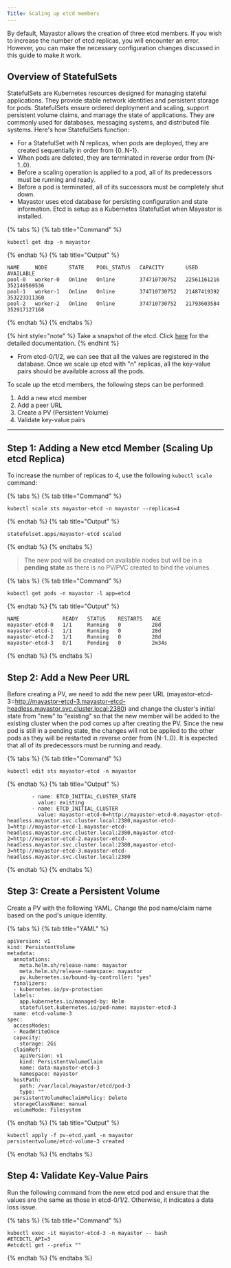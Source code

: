 ```yaml
---
Title: Scaling up etcd members
---
```


By default, Mayastor allows the creation of three etcd members. If you wish to increase the number of etcd replicas, you will encounter an error. However, you can make the necessary configuration changes discussed in this guide to make it work.

## Overview of StatefulSets

StatefulSets are Kubernetes resources designed for managing stateful applications. They provide stable network identities and persistent storage for pods. StatefulSets ensure ordered deployment and scaling, support persistent volume claims, and manage the state of applications. They are commonly used for databases, messaging systems, and distributed file systems. Here's how StatefulSets function:
* For a StatefulSet with N replicas, when pods are deployed, they are created sequentially in order from {0..N-1}.
* When pods are deleted, they are terminated in reverse order from {N-1..0}.
* Before a scaling operation is applied to a pod, all of its predecessors must be running and ready.
* Before a pod is terminated, all of its successors must be completely shut down.
* Mayastor uses etcd database for persisting configuration and state information. Etcd is setup as a Kubernetes StatefulSet when Mayastor is installed.

{% tabs %}
{% tab title="Command" %}
```text 
kubectl get dsp -n mayastor
```
{% endtab %}
{% tab title="Output" %}
```text 
NAME     NODE       STATE    POOL_STATUS   CAPACITY       USED          AVAILABLE
pool-0   worker-0   Online   Online        374710730752   22561161216   352149569536
pool-1   worker-1   Online   Online        374710730752   21487419392   353223311360
pool-2   worker-2   Online   Online        374710730752   21793603584   352917127168
```
{% endtab %}
{% endtabs %}

{% hint style="note" %}
Take a snapshot of the etcd. Click [here](https://etcd.io/docs/v3.5/op-guide/recovery/) for the detailed documentation.
{% endhint %}

* From etcd-0/1/2, we can see that all the values are registered in the database. Once we scale up etcd with "n" replicas, all the key-value pairs should be available across all the pods.

To scale up the etcd members, the following steps can be performed:

1. Add a new etcd member
2. Add a peer URL
3. Create a PV (Persistent Volume)
4. Validate key-value pairs

----------

## Step 1: Adding a New etcd Member (Scaling Up etcd Replica)

To increase the number of replicas to 4, use the following `kubectl scale` command:

{% tabs %}
{% tab title="Command" %}
```text 
kubectl scale sts mayastor-etcd -n mayastor --replicas=4
```
{% endtab %}
{% tab title="Output" %}
```text 
statefulset.apps/mayastor-etcd scaled
```
{% endtab %}
{% endtabs %}

> The new pod will be created on available nodes but will be in a **pending state** as there is no PV/PVC created to bind the volumes.

{% tabs %}
{% tab title="Command" %}
```text 
kubectl get pods -n mayastor -l app=etcd
```
{% endtab %}
{% tab title="Output" %}
```text 
NAME              READY   STATUS    RESTARTS   AGE
mayastor-etcd-0   1/1     Running   0          28d
mayastor-etcd-1   1/1     Running   0          28d
mayastor-etcd-2   1/1     Running   0          28d
mayastor-etcd-3   0/1     Pending   0          2m34s
```
{% endtab %}
{% endtabs %}

## Step 2: Add a New Peer URL

Before creating a PV, we need to add the new peer URL (mayastor-etcd-3=http://mayastor-etcd-3.mayastor-etcd-headless.mayastor.svc.cluster.local:2380) and change the cluster's initial state from "new" to "existing" so that the new member will be added to the existing cluster when the pod comes up after creating the PV. Since the new pod is still in a pending state, the changes will not be applied to the other pods as they will be restarted in reverse order from {N-1..0}. It is expected that all of its predecessors must be running and ready.

{% tabs %}
{% tab title="Command" %}
```text 
kubectl edit sts mayastor-etcd -n mayastor 
```
{% endtab %}
{% tab title="Output" %}
```text 
        - name: ETCD_INITIAL_CLUSTER_STATE
          value: existing
        - name: ETCD_INITIAL_CLUSTER
          value: mayastor-etcd-0=http://mayastor-etcd-0.mayastor-etcd-headless.mayastor.svc.cluster.local:2380,mayastor-etcd-1=http://mayastor-etcd-1.mayastor-etcd-headless.mayastor.svc.cluster.local:2380,mayastor-etcd-2=http://mayastor-etcd-2.mayastor-etcd-headless.mayastor.svc.cluster.local:2380,mayastor-etcd-3=http://mayastor-etcd-3.mayastor-etcd-headless.mayastor.svc.cluster.local:2380
```
{% endtab %}
{% endtabs %}

## Step 3: Create a Persistent Volume

Create a PV with the following YAML. Change the pod name/claim name based on the pod's unique identity.

{% tabs %}
{% tab title="YAML" %}
```text 
apiVersion: v1
kind: PersistentVolume
metadata:
  annotations:
    meta.helm.sh/release-name: mayastor
    meta.helm.sh/release-namespace: mayastor
    pv.kubernetes.io/bound-by-controller: "yes"
  finalizers:
  - kubernetes.io/pv-protection
  labels:
    app.kubernetes.io/managed-by: Helm
    statefulset.kubernetes.io/pod-name: mayastor-etcd-3
  name: etcd-volume-3
spec:
  accessModes:
  - ReadWriteOnce
  capacity:
    storage: 2Gi
  claimRef:
    apiVersion: v1
    kind: PersistentVolumeClaim
    name: data-mayastor-etcd-3
    namespace: mayastor
  hostPath:
    path: /var/local/mayastor/etcd/pod-3
    type: ""
  persistentVolumeReclaimPolicy: Delete
  storageClassName: manual
  volumeMode: Filesystem
```
{% endtab %}
{% tab title="Output" %}
```text 
kubectl apply -f pv-etcd.yaml -n mayastor
persistentvolume/etcd-volume-3 created
```
{% endtab %}
{% endtabs %}

## Step 4: Validate Key-Value Pairs

Run the following command from the new etcd pod and ensure that the values are the same as those in etcd-0/1/2. Otherwise, it indicates a data loss issue.

{% tabs %}
{% tab title="Command" %}
```text 
kubectl exec -it mayastor-etcd-3 -n mayastor -- bash
#ETCDCTL_API=3
#etcdctl get --prefix ""
```
{% endtab %}
{% endtabs %}